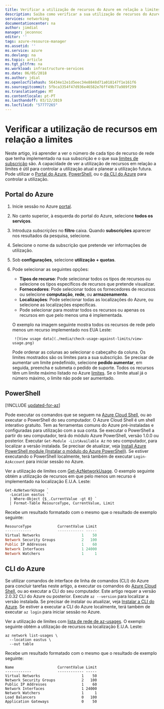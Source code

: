 ```yaml
---
title: Verificar a utilização de recursos do Azure em relação a limites | Documentos da Microsoft
description: Saiba como verificar a sua utilização de recursos do Azure em relação a limites de subscrição do Azure.
services: networking
documentationcenter: na
author: jimdial
manager: jeconnoc
editor: ''
tags: azure-resource-manager
ms.assetid: ''
ms.service: azure
ms.devlang: na
ms.topic: article
ms.tgt_pltfrm: na
ms.workload: infrastructure-services
ms.date: 06/05/2018
ms.author: jdial
ms.openlocfilehash: 56434e12e1d5eec34e8848d71a018147f1e161f6
ms.sourcegitcommit: 5fbca3354f47d936e46582e76ff49b77a989f299
ms.translationtype: MT
ms.contentlocale: pt-PT
ms.lasthandoff: 03/12/2019
ms.locfileid: "57777265"
---
```

# <a name="check-resource-usage-against-limits"></a>Verificar a utilização de recursos em relação a limites

Neste artigo, irá aprender a ver o número de cada tipo de recurso de rede que tenha implementado na sua subscrição e o que sua [limites de subscrição](../azure-subscription-service-limits.md?toc=%2fazure%2fnetworking%2ftoc.json#networking-limits) são. A capacidade de ver a utilização de recursos em relação a limites é útil para controlar a utilização atual e planear a utilização futura. Pode utilizar o [Portal do Azure](#azure-portal), [PowerShell](#powershell), ou o [da CLI do Azure](#azure-cli) para controlar a utilização.

## <a name="azure-portal"></a>Portal do Azure

1. Inicie sessão no Azure [portal](https://portal.azure.com).
2. No canto superior, à esquerda do portal do Azure, selecione **todos os serviços**.
3. Introduza *subscrições* no **filtro** caixa. Quando **subscrições** aparecer nos resultados da pesquisa, selecione.
4. Selecione o nome da subscrição que pretende ver informações de utilização.
5. Sob **configurações**, selecione **utilização + quotas**.
6. Pode selecionar as seguintes opções:
    - **Tipos de recurso**: Pode selecionar todos os tipos de recursos ou selecione os tipos específicos de recursos que pretende visualizar.
    - **Fornecedores**: Pode selecionar todos os fornecedores de recursos ou selecione **computação**, **rede**, ou **armazenamento**.
    - **Localizações**: Pode selecionar todas as localizações do Azure, ou selecione as localizações específicas.
    - Pode selecionar para mostrar todos os recursos ou apenas os recursos em que pelo menos uma é implementada.

    O exemplo na imagem seguinte mostra todos os recursos de rede pelo menos um recurso implementado nos EUA Leste:

        ![View usage data](./media/check-usage-against-limits/view-usage.png)

    Pode ordenar as colunas ao selecionar o cabeçalho da coluna. Os limites mostrados são os limites para a sua subscrição. Se precisar de aumentar um limite predefinido, selecione **pedido aumentar**, em seguida, preencha e submeta o pedido de suporte. Todos os recursos têm um limite máximo listado no Azure [limites](../azure-subscription-service-limits.md?toc=%2fazure%2fnetworking%2ftoc.json#networking-limits). Se o limite atual já o número máximo, o limite não pode ser aumentado.

## <a name="powershell"></a>PowerShell

[!INCLUDE [updated-for-az](../../includes/updated-for-az.md)]

Pode executar os comandos que se seguem na [Azure Cloud Shell](https://shell.azure.com/powershell), ou ao executar o PowerShell do seu computador. O Azure Cloud Shell é um shell interativo gratuito. Tem as ferramentas comuns do Azure pré-instaladas e configuradas para utilização com a sua conta. Se executar o PowerShell a partir do seu computador, terá do módulo Azure PowerShell, versão 1.0.0 ou posterior. Executar `Get-Module -ListAvailable Az` no seu computador, para localizar a versão instalada. Se precisar de atualizar, veja [Install Azure PowerShell module (Instalar o módulo do Azure PowerShell)](/powershell/azure/install-az-ps). Se estiver executando o PowerShell localmente, terá também de executar `Login-AzAccount` para iniciar sessão no Azure.

Ver a utilização de limites com [Get-AzNetworkUsage](https://docs.microsoft.com/powershell/module/az.network/get-aznetworkusage). O exemplo seguinte obtém a utilização de recursos em que pelo menos um recurso é implementado na localização E.U.A. Leste:

```azurepowershell-interactive
Get-AzNetworkUsage `
  -Location eastus `
  | Where-Object {$_.CurrentValue -gt 0} `
  | Format-Table ResourceType, CurrentValue, Limit
```

Recebe um resultado formatado com o mesmo que o resultado de exemplo seguinte:

```powershell
ResourceType            CurrentValue Limit
------------            ------------ -----
Virtual Networks                   1    50
Network Security Groups            2   100
Public IP Addresses                1    60
Network Interfaces                 1 24000
Network Watchers                   1     1
```

## <a name="azure-cli"></a>CLI do Azure

Se utilizar comandos de interface de linha de comandos (CLI) do Azure para concluir tarefas neste artigo, a executar os comandos do [Azure Cloud Shell](https://shell.azure.com/bash), ou ao executar a CLI do seu computador. Este artigo requer a versão 2.0.32 CLI do Azure ou posterior. Execute `az --version` para localizar a versão instalada. Se precisar de instalar ou atualizar, veja [Instalar a CLI do Azure](/cli/azure/install-azure-cli). Se estiver a executar a CLI do Azure localmente, terá também de executar `az login` para iniciar sessão no Azure.

Ver a utilização de limites com [lista de rede de az-usages](/cli/azure/network?view=azure-cli-latest#az-network-list-usages). O exemplo seguinte obtém a utilização de recursos na localização E.U.A. Leste:

```azurecli-interactive
az network list-usages \
  --location eastus \
  --out table
```

Recebe um resultado formatado com o mesmo que o resultado de exemplo seguinte:

```azurecli
Name                    CurrentValue Limit
------------            ------------ -----
Virtual Networks                   1    50
Network Security Groups            2   100
Public IP Addresses                1    60
Network Interfaces                 1 24000
Network Watchers                   1     1
Load Balancers                     0   100
Application Gateways               0    50
```
